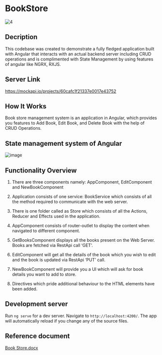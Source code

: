 # BookStore
![4](https://user-images.githubusercontent.com/83335769/125069250-20a05880-e0d4-11eb-9b19-b5a7e8e54039.png)

## Decription
This codebase was created to demonstrate a fully fledged application built with Angular that interacts with an actual backend server including CRUD operations and is complimented with State Management by using features of angular like NGRX, RXJS.

## Server Link

https://mockapi.io/projects/60cafc1f21337e0017e43752

## How It Works

Book store management system is an application in Angular, which provides you features to Add Book, Edit Book, and Delete Book with the help of CRUD Operations.

## State management system of Angular

![image](https://user-images.githubusercontent.com/83335769/125053448-bb903700-e0c2-11eb-90c3-1ba830bcad4b.png)

## Functionality Overview

1.	There are three components namely: AppComponent, EditComponent and NewBookComponent

2.	Application consists of one service: BookService which consists of all the method required to communicate with the web server.

3.	There is one folder called as Store which consists of all the Actions, Reducer and Effects used in the application. 
4.	AppComponent consists of router-outlet to display the content when navigated to different component.

5.	GetBooksComponent displays all the books present on the Web Server. Books are fetched via RestApi call ‘GET’.

6.	EditComponent will get all the details of the book which you wish to edit and the book is updated via RestApi ‘PUT’ call.

7.	NewBookComponent will provide you a UI which will ask for book details you want to add to store.
8.	Directives which pride additional behaviour to the HTML elements have been added. 

## Development server

Run `ng serve` for a dev server. Navigate to `http://localhost:4200/`. The app will automatically reload if you change any of the source files.

## Reference document

[Book Store.docx](https://github.com/rucha-patki/BookStore/files/6823053/Book.Store.docx)
